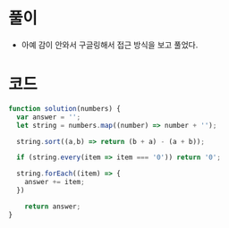# 풀이

- 아예 감이 안와서 구글링해서 접근 방식을 보고 풀었다.

# 코드

```js
function solution(numbers) {
  var answer = '';
  let string = numbers.map((number) => number + '');

  string.sort((a,b) => return (b + a) - (a + b));

  if (string.every(item => item === '0')) return '0';

  string.forEach((item) => {
    answer += item;
  })

	return answer;
}

```
